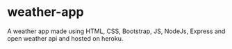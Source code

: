 # weather-app
A weather app made using HTML, CSS, Bootstrap, JS, NodeJs, Express and open weather api and hosted on heroku.
